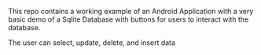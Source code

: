 This repo contains a working example of an Android Application with a very basic 
demo of a Sqlite Database with buttons for users to interact with the database.  

The user can select, update, delete, and insert data
